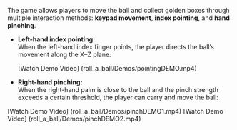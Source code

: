 The game allows players to move the ball and collect golden boxes through multiple interaction methods: **keypad movement**, **index pointing**, and **hand pinching**.

- **Left-hand index pointing:**  
  When the left-hand index finger points, the player directs the ball’s movement along the X–Z plane:  
  <!-- <video src="roll_a_ball/Demos/pointingDEMO.mp4" controls width="600"></video> -->
  [Watch Demo Video] (roll_a_ball/Demos/pointingDEMO.mp4)

- **Right-hand pinching:**  
  When the right-hand palm is close to the ball and the pinch strength exceeds a certain threshold, the player can carry and move the ball:  
  <!-- <video src="roll_a_ball/Demos/pinchDEMO1.mp4" controls width="600"></video>  
  <video src="roll_a_ball/Demos/pinchDEMO2.mp4" controls width="600"></video> -->
[Watch Demo Video] (roll_a_ball/Demos/pinchDEMO1.mp4)
[Watch Demo Video] (roll_a_ball/Demos/pinchDEMO2.mp4)